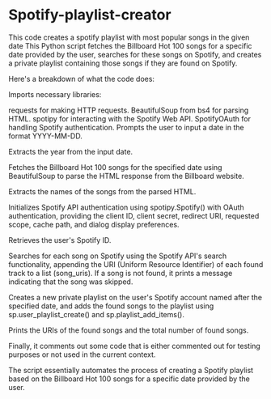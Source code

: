 # Spotify-playlist-creator
This code creates a spotify playlist with most popular songs in the given date
This Python script fetches the Billboard Hot 100 songs for a specific date provided by the user, searches for these songs on Spotify, and creates a private playlist containing those songs if they are found on Spotify.

Here's a breakdown of what the code does:

Imports necessary libraries:

requests for making HTTP requests.
BeautifulSoup from bs4 for parsing HTML.
spotipy for interacting with the Spotify Web API.
SpotifyOAuth for handling Spotify authentication.
Prompts the user to input a date in the format YYYY-MM-DD.

Extracts the year from the input date.

Fetches the Billboard Hot 100 songs for the specified date using BeautifulSoup to parse the HTML response from the Billboard website.

Extracts the names of the songs from the parsed HTML.

Initializes Spotify API authentication using spotipy.Spotify() with OAuth authentication, providing the client ID, client secret, redirect URI, requested scope, cache path, and dialog display preferences.

Retrieves the user's Spotify ID.

Searches for each song on Spotify using the Spotify API's search functionality, appending the URI (Uniform Resource Identifier) of each found track to a list (song_uris). If a song is not found, it prints a message indicating that the song was skipped.

Creates a new private playlist on the user's Spotify account named after the specified date, and adds the found songs to the playlist using sp.user_playlist_create() and sp.playlist_add_items().

Prints the URIs of the found songs and the total number of found songs.

Finally, it comments out some code that is either commented out for testing purposes or not used in the current context.

The script essentially automates the process of creating a Spotify playlist based on the Billboard Hot 100 songs for a specific date provided by the user.






